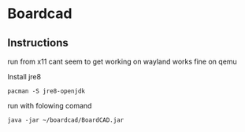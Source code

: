 # Boardcad

## Instructions

run from x11 cant seem to get working on wayland
works fine on qemu

Install jre8
```
pacman -S jre8-openjdk
```

run with folowing comand
```
java -jar ~/boardcad/BoardCAD.jar
```

